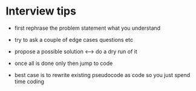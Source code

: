 # Interview tips

- first rephrase the problem statement what you understand


- try to ask a couple of edge cases questions etc
- propose a possible solution <--> do a dry run of it
- once all is done only then jump to code
- best case is to rewrite existing pseudocode as code so you just spend time coding
